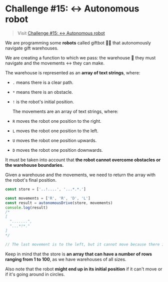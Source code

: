 # Challenge #15: ↔️ Autonomous robot

> Visit [Challenge #15: ↔️ Autonomous robot](https://adventjs.dev/en/challenges/2023/15)

We are programming some **robots** called giftbot 🤖🎁 that autonomously navigate
gift warehouses.

We are creating a function to which we pass: the warehouse 🏬 they must navigate
and the movements ↔️ they can make.

The warehouse is represented as an **array of text strings**, where:

- `.` means there is a clear path.
- `*` means there is an obstacle.
- `!` is the robot's initial position.
  
  The movements are an array of text strings, where:

- `R` moves the robot one position to the right.
- `L` moves the robot one position to the left.
- `U` moves the robot one position upwards.
- `D` moves the robot one position downwards.

It must be taken into account that **the robot cannot overcome obstacles or the
warehouse boundaries.**

Given a warehouse and the movements, we need to return the array with the robot's
final position.

```javascript
const store = ['..!....', '...*.*.']

const movements = ['R', 'R', 'D', 'L']
const result = autonomousDrive(store, movements)
console.log(result)
/*
[
  ".......",
  "...*!*."
]
*/

// The last movement is to the left, but it cannot move because there is an obstacle.

```

Keep in mind that the store is **an array that can have a number of rows ranging
from 1 to 100**, as we have warehouses of all sizes.

Also note that the robot **might end up in its initial position** if it can't move
or if it's going around in circles.
